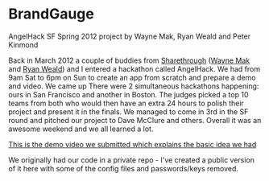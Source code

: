 BrandGauge
==========

AngelHack SF Spring 2012 project by Wayne Mak, Ryan Weald and Peter Kinmond

Back in March 2012 a couple of buddies from [Sharethrough](http://www.sharethrough.com/) ([Wayne Mak](https://github.com/waynemak) 
and [Ryan Weald](https://github.com/rweald)) and I entered a hackathon called AngelHack. 
We had from 9am Sat to 6pm on Sun to create an app from scratch and prepare a demo and video.
We came up 
There were 2 simultaneous hackathons happening: ours in San Francisco and another in Boston. The judges picked a top 10 teams from both
who would then have an extra 24 hours to polish their project and present it in the finals. We managed to come in 3rd in the SF round and 
pitched our project to Dave McClure and others. Overall it was an awesome weekend and we all learned a lot. 

[This is the demo video we submitted which explains the basic idea we had](http://www.youtube.com/watch?v=hCxpE_so2k4)

We originally had our code in a private repo - I've created a public version of it here with some of the config files and passwords/keys removed.
